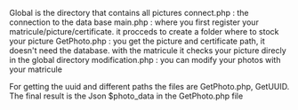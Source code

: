 Global is the directory that contains all pictures
connect.php : the connection to the data base
main.php : where you first register your matricule/picture/certificate. it procceds to create a folder where to stock your picture
GetPhoto.php : you get the picture and certificate path, it doesn't need the database. with the matricule it checks your picture direcly in the global directory
modification.php : you can modify your photos with your matricule



For getting the uuid and different paths the files are GetPhoto.php, GetUUID. The final result is the Json $photo_data in the GetPhoto.php file  
